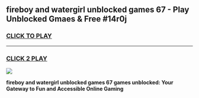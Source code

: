 
## fireboy and watergirl unblocked games 67 - Play Unblocked Gmaes & Free #14r0j
<h3>
<a href="https://premium.freeplayer.one?title=fireboy_and_watergirl_unblocked_games_67&ref=01M">CLICK TO PLAY</a></h3>
<hr>

<h3>
<a href="https://premium.freeplayer.one?title=fireboy_and_watergirl_unblocked_games_67&ref=01M">CLICK 2 PLAY</a>
  
</h3>

<a href="https://premium.freeplayer.one?title=fireboy_and_watergirl_unblocked_games_67&ref=01M"><img src="https://clearcache.store/games.png"></a>


**fireboy and watergirl unblocked games 67 games unblocked: Your Gateway to Fun and Accessible Online Gaming**
